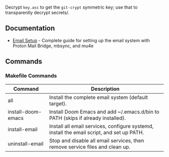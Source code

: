 Decrypt `key.asc` to get the `git-crypt` symmetric key; use that to transparently decrypt secrets/.

## Documentation

- [Email Setup](docs/email.md) - Complete guide for setting up the email system with Proton Mail Bridge, mbsync, and mu4e

## Commands

### Makefile Commands

| Command             | Description                                                                                         |
| ------------------- | --------------------------------------------------------------------------------------------------- |
| all                 | Install the complete email system (default target).                                                 |
| install-doom-emacs  | Install Doom Emacs and add ~/.emacs.d/bin to PATH (skips if already installed).                    |
| install-email       | Install all email services, configure systemd, install the email script, and set up PATH.           |
| uninstall-email     | Stop and disable all email services, then remove service files and clean up.                        |
